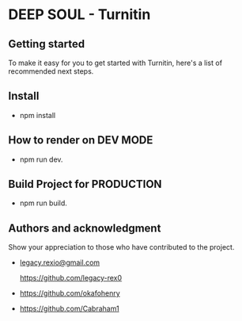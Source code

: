 # DEEP SOUL - Turnitin



## Getting started

To make it easy for you to get started with Turnitin, here's a list of recommended next steps.

## Install

- npm install

## How to render on DEV MODE

- npm run dev.

## Build Project for PRODUCTION

- npm run build.


## Authors and acknowledgment
Show your appreciation to those who have contributed to the project.

- legacy.rexio@gmail.com

    https://github.com/legacy-rex0


- https://github.com/okafohenry


- https://github.com/Cabraham1
